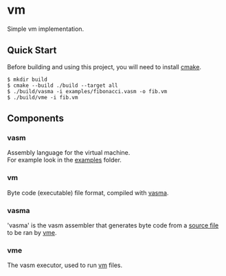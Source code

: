 # vm
Simple vm implementation.

## Quick Start
Before building and using this project, you will need to install [cmake](https://cmake.org/).

```console
$ mkdir build
$ cmake --build ./build --target all
$ ./build/vasma -i examples/fibonacci.vasm -o fib.vm
$ ./build/vme -i fib.vm
```

## Components

### vasm

Assembly language for the virtual machine.  
For example look in the [examples](https://github.com/TitanHZZ/vm/tree/main/examples) folder.

### vm

Byte code (executable) file format, compiled with [vasma](#vasma).

### vasma

'vasma' is the vasm assembler that generates byte code from a [source file](https://github.com/TitanHZZ/vm/tree/main/examples) to be ran by [vme](#vme).

### vme

The vasm executor, used to run [vm](#vm-1) files.
